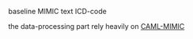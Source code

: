 
baseline MIMIC text ICD-code 

the data-processing part rely heavily on 
	[CAML-MIMIC](https://github.com/jamesmullenbach/caml-mimic)


